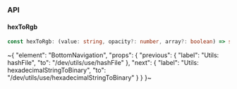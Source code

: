 

### API

#### hexToRgb

```ts
const hexToRgb: (value: string, opacity?: number, array?: boolean) => string | number[];
```


~{
  "element": "BottomNavigation",
  "props": {
    "previous": {
      "label": "Utils: hashFile",
      "to": "/dev/utils/use/hashFile"
    },
    "next": {
      "label": "Utils: hexadecimalStringToBinary",
      "to": "/dev/utils/use/hexadecimalStringToBinary"
    }
  }
}~